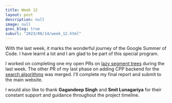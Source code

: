 ```yaml
---
title: Week 12
layout: post
description: null
image: null
gsoc_blog: true
suburl: "2023/08/14/week_12.html"
---
```


With the last week, it marks the wonderful journey of the Google Summer of Code. I have learnt a lot and
I am glad to be part of this special program.

I worked on completing one my open PRs on [lazy segment trees](https://github.com/codezonediitj/pydatastructs/pull/539)
during the last week. The other PR of my last phase on adding CPP backend for the [search algorithms](https://github.com/codezonediitj/pydatastructs/pull/544)
was merged. I'll complete my final report and submit to the main website.

I would also like to thank **Gagandeep Singh** and **Smit Lunagariya** for their constant support and guidance throughout the project timeline.
